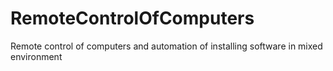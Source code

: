 # RemoteControlOfComputers
Remote control of computers and automation of installing software in mixed environment
